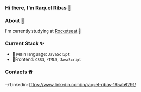 ### Hi there, I'm Raquel Ribas 👋
### About :sparkler:
I'm currently studying at [Rocketseat](https://rocketseat.coomm.br/).🚀

### Current Stack ✨
- 🚧 Main language: `JavaScript`
- :tada:Frontend: `CSS3`, `HTML5`, `JavaScript`

### Contacts :phone:

-:zap:Linkedin: https://www.linkedin.com/in/raquel-ribas-195ab8291/



